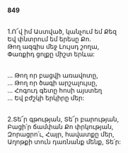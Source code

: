 **849**

\
1.Ո՜վ իմ Աստված, կանչում եմ Քեզ\
Եվ փնտրում եմ երեսը Քո.\
Թող ազգիս մեջ Լույսդ շողա,\
Փառքիդ ցոլքը միշտ երևա:

\
 ... Թող որ բացվի առավոտը,\
 ... Թող որ ծագի արշալույսը,\
 ... Հոգուդ գետը հոսի այստեղ\
 ... Եվ բժշկի երկիրը մեր:

\
2.Տե՜ր գթության, Տե՜ր բարության,\
Բացի՛ր ճամփան Քո փրկության,\
Զորացրո՛ւ, Հայր, հավատքը մեր,\
Աղոթքի տուն դառնանք մենք, Տե՛ր:
